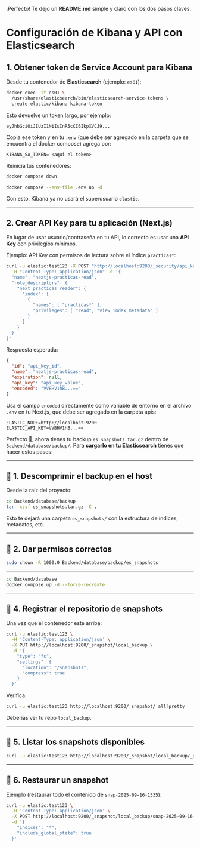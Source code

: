 ¡Perfecto! Te dejo un **README.md** simple y claro con los dos pasos claves:
# Configuración de Kibana y API con Elasticsearch

## 1. Obtener token de Service Account para Kibana

Desde tu contenedor de **Elasticsearch** (ejemplo: `es01`):

```bash
docker exec -it es01 \
  /usr/share/elasticsearch/bin/elasticsearch-service-tokens \
  create elastic/kibana kibana-token
```

Esto devuelve un token largo, por ejemplo:

```
eyJhbGciOiJIUzI1NiIsInR5cCI6IkpXVCJ9...
```

Copia ese token y en tu `.env` (que debe ser agregado en la carpeta que se encuentra el docker compose) agrega por:

```
KIBANA_SA_TOKEN= <aqui el token>
```

Reinicia tus contenedores:

```bash
docker compose down
```


```bash
docker compose --env-file .env up -d
```

Con esto, Kibana ya no usará el superusuario `elastic`.

---

## 2. Crear API Key para tu aplicación (Next.js)

En lugar de usar usuario/contraseña en tu API, lo correcto es usar una **API Key** con privilegios mínimos.

Ejemplo: API Key con permisos de lectura sobre el índice `practicas*`:

```bash
curl -u elastic:test123 -X POST "http://localhost:9200/_security/api_key" \
  -H "Content-Type: application/json" -d '{
  "name": "nextjs-practicas-read",
  "role_descriptors": {
    "next_practicas_reader": {
      "index": [
        {
          "names": [ "practicas*" ],
          "privileges": [ "read", "view_index_metadata" ]
        }
      ]
    }
  }
}'
```

Respuesta esperada:

```json
{
  "id": "api_key_id",
  "name": "nextjs-practicas-read",
  "expiration": null,
  "api_key": "api_key_value",
  "encoded": "VVBHV1hB...==" 
}
```

Usa el campo `encoded` directamente como variable de entorno  en el archivo `.env` en tu Next.js, que debe ser agregado en la carpeta apis:

```
ELASTIC_NODE=http://localhost:9200
ELASTIC_API_KEY=VVBHV1hB...==
```




Perfecto 🙌, ahora tienes tu backup `es_snapshots.tar.gz` dentro de `Backend/database/backup/`.
Para **cargarlo en tu Elasticsearch** tienes que hacer estos pasos:

---

## 🔹 1. Descomprimir el backup en el host

Desde la raíz del proyecto:

```bash
cd Backend/database/backup
tar -xzvf es_snapshots.tar.gz -C .
```

Esto te dejará una carpeta `es_snapshots/` con la estructura de índices, metadatos, etc.

---

## 🔹 2. Dar permisos correctos

```bash
sudo chown -R 1000:0 Backend/database/backup/es_snapshots
```

---

```bash
cd Backend/database
docker compose up -d --force-recreate
```

---

## 🔹 4. Registrar el repositorio de snapshots

Una vez que el contenedor esté arriba:

```bash
curl -u elastic:test123 \
  -H 'Content-Type: application/json' \
  -X PUT http://localhost:9200/_snapshot/local_backup \
  -d '{
    "type": "fs",
    "settings": {
      "location": "/snapshots",
      "compress": true
    }
  }'
```

Verifica:

```bash
curl -u elastic:test123 http://localhost:9200/_snapshot/_all?pretty
```

Deberías ver tu repo `local_backup`.

---

## 🔹 5. Listar los snapshots disponibles

```bash
curl -u elastic:test123 http://localhost:9200/_snapshot/local_backup/_all?pretty
```

---

## 🔹 6. Restaurar un snapshot

Ejemplo (restaurar todo el contenido de `snap-2025-09-16-1535`):

```bash
curl -u elastic:test123 \
  -H 'Content-Type: application/json' \
  -X POST http://localhost:9200/_snapshot/local_backup/snap-2025-09-16-1535/_restore \
  -d '{
    "indices": "*",
    "include_global_state": true
  }'
```